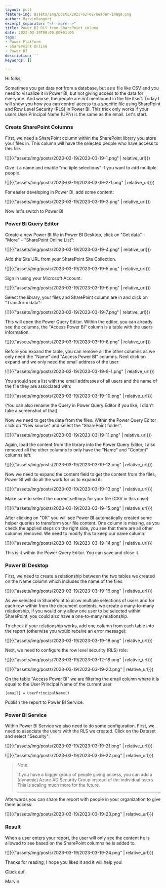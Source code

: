 ```yaml
---
layout: post
feature-img: assets/img/posts/2023-02-02/header-image.png
author: MarvinBangert
excerpt_separator: "<!--more-->"
title: Power BI RLS from SharePoint column
date: 2023-03-19T00:00:00+01:00
tags:
- Power Platform
- SharePoint Online
- Power BI
description: ''
keywords: []

---
```

Hi folks,

Sometimes you get data not from a database, but as a file like CSV and you need to visualize it in Power BI, but not giving access to the data for everyone. And worse, the people are not mentioned in the file itself. Today I will show you how you can control access to a specific file using SharePoint and Row Level Security (RLS) in Power BI. This trick only works if your users User Principal Name (UPN) is the same as the email.  Let's start.

<!--more-->

### Create SharePoint Columns

First, we need a SharePoint column within the SharePoint library you store your files in. This column will have the selected people who have access to this file.

![]({{"assets/img/posts/2023-03-19/2023-03-19-1.png" | relative_url}})

Give it a name and enable "multiple selections" if you want to add multiple people.

![]({{"assets/img/posts/2023-03-19/2023-03-19-2-1.png" | relative_url}})

For easier developing in Power BI, add some content:

![]({{"assets/img/posts/2023-03-19/2023-03-19-3.png" | relative_url}})

Now let's switch to Power BI

### Power BI Query Editor

Create a new Power BI file in Power BI Desktop, click on "Get data" - "More" - "SharePoint Online List":

![]({{"assets/img/posts/2023-03-19/2023-03-19-4.png" | relative_url}})

Add the Site URL from your SharePoint Site Collection.

![]({{"assets/img/posts/2023-03-19/2023-03-19-5.png" | relative_url}})

Sign in using your Microsoft Account.

![]({{"assets/img/posts/2023-03-19/2023-03-19-6.png" | relative_url}})

Select the library, your files and SharePoint column are in and click on "Transform data":

![]({{"assets/img/posts/2023-03-19/2023-03-19-7.png" | relative_url}})

This will open the Power Query Editor. Within the editor, you can already see the columns, the "Access Power BI" column is a table with the users information.

![]({{"assets/img/posts/2023-03-19/2023-03-19-8.png" | relative_url}})

Before you expand the table, you can remove all the other columns as we only need the "Name" and "Access Power BI" columns. Next click on expand and we only need the email address of the user:

![]({{"assets/img/posts/2023-03-19/2023-03-19-9-1.png" | relative_url}})

You should see a list with the email addresses of all users and the name of the file they are associated with:

![]({{"assets/img/posts/2023-03-19/2023-03-19-10.png" | relative_url}})

(You can also rename the Query in Power Query Editor if you like, I didn't take a screenshot of that)

Now we need to get the data from the files. Within the Power Query Editor click on "New source" and select the "SharePoint folder":

![]({{"assets/img/posts/2023-03-19/2023-03-19-11.png" | relative_url}})

Again, load the content from the library into the Power Query Editor, I also removed all the other columns to only have the "Name" and "Content" columns left:

![]({{"assets/img/posts/2023-03-19/2023-03-19-12.png" | relative_url}})

Now we need to expand the content field to get the content from the files, Power BI will do all the work for us to expand it:

![]({{"assets/img/posts/2023-03-19/2023-03-19-13.png" | relative_url}})

Make sure to select the correct settings for your file (CSV in this case).

![]({{"assets/img/posts/2023-03-19/2023-03-19-15.png" | relative_url}})

After clicking on "OK" you will see Power BI automatically created some helper queries to transform your file content. One column is missing, as you check the applied steps on the right side, you see that there are all other columns removed. We need to modify this to keep our name column:

![]({{"assets/img/posts/2023-03-19/2023-03-19-14.png" | relative_url}})

This is it within the Power Query Editor. You can save and close it.

### Power BI Desktop

First, we need to create a relationship between the two tables we created on the Name column which includes the name of the files:

![]({{"assets/img/posts/2023-03-19/2023-03-19-16.png" | relative_url}})

As we selected in SharePoint to allow multiple selections of users and for each row within from the document contents, we create a many-to-many relationship, if you would only allow one user to be selected within SharePoint, you could also have a one-to-many relationship.

To check if your relationship works, add one column from each table into the report (otherwise you would receive an error message):

![]({{"assets/img/posts/2023-03-19/2023-03-19-18.png" | relative_url}})

Next, we need to configure the row level security (RLS) role:

![]({{"assets/img/posts/2023-03-19/2023-03-12-18.png" | relative_url}})

![]({{"assets/img/posts/2023-03-19/2023-03-19-20.png" | relative_url}})

On the table "Access Power BI" we are filtering the email column where it is equal to the User Principal Name of the current user.

    [email] = UserPrincipalName()

Publish the report to Power BI Service.

### Power BI Service

Within Power BI Service we also need to do some configuration. First, we need to associate the users with the RLS we created. Click on the Dataset and select "Security":

![]({{"assets/img/posts/2023-03-19/2023-03-19-21.png" | relative_url}})

![]({{"assets/img/posts/2023-03-19/2023-03-19-22.png" | relative_url}})

> Note:
>
> If you have a bigger group of people giving access, you can add a (dynamic) Azure AD Security Group instead of the individual users. This is scaling much more for the future.
>
> ***

Afterwards you can share the report with people in your organization to give them access:

![]({{"assets/img/posts/2023-03-19/2023-03-19-23.png" | relative_url}})

### Result

When a user enters your report, the user will only see the content he is allowed to see based on the SharePoint columns he is added to.

![]({{"assets/img/posts/2023-03-19/2023-03-19-24.png" | relative_url}})


Thanks for reading, I hope you liked it and it will help you!

[Glück auf](https://en.wikipedia.org/wiki/Gl%C3%BCck_auf)

Marvin
